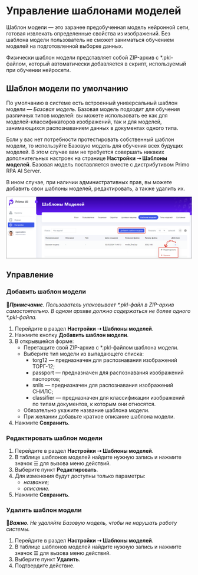 # Управление шаблонами моделей

Шаблон модели — это заранее предобученная модель нейронной сети, готовая извлекать определенные свойства из изображений. Без шаблона модели пользователь не сможет заниматься обучением моделей на подготовленной выборке данных.

Физически шаблон модели представляет собой ZIP-архив с *.pkl-файлом, который автоматически добавляется в скрипт, используемый при обучении нейросети. 


## Шаблон модели по умолчанию

По умолчанию в системе есть встроенный универсальный шаблон модели — *Базовая модель*. Базовая модель подходит для обучения различных типов моделей: вы можете использовать ее как для моделей-классификаторов изображений, так и для моделей, занимающихся распознаванием данных в документах одного типа. 

Если у вас нет потребности протестировать собственный шаблон модели, то используйте Базовую модель для обучения всех будущих моделей. В этом случае вам не требуется совершать никаких дополнительных настроек на странице **Настройки ➝ Шаблоны моделей**. Базовая модель поставляется вместе с дистрибутивом Primo RPA AI Server.

В ином случае, при наличии административных прав, вы можете добавить свои шаблоны моделей, редактировать, а также удалить их. 

![](<../../../.gitbook/assets1/primo-ai/model-templates-main.png>)




## Управление 

### Добавить шаблон модели

:large_blue_diamond:***Примечание**. Пользователь упаковывает \*.pkl-файл в ZIP-архив самостоятельно. В одном архиве должно содержаться не более одного \*.pkl-файла.*

1. Перейдите в раздел **Настройки ➝ Шаблоны моделей**. 
1. Нажмите кнопку **Добавить шаблон модели**.
1. В открывшейся форме:
   * Перетащите свой ZIP-архив с *.pkl-файлом шаблона модели.
   * Выберите тип модели из выпадающего списка:
     * torg12 — предназначен для распознавания изображений ТОРГ-12;
     * passport — предназначен для распознавания изображений паспортов;
     * snils — предназначен для распознавания изображений СНИЛС;
     * classifier — предназначен для классификации изображений по типам документов, к которым они относятся.
   * Обязательно укажите название шаблона модели.
   * При желании добавьте краткое описание шаблона модели.
1. Нажмите **Сохранить**.


### Редактировать шаблон модели

1. Перейдите в раздел **Настройки ➝ Шаблоны моделей**.
2. В таблице шаблонов моделей найдите нужную запись и нажмите значок ☰ для вызова меню действий.
3. Выберите пункт **Редактировать**.
4. Для изменения будут доступны только параметры:
   * *название;*
   * *описание.*
6. Нажмите **Сохранить**.

### Удалить шаблон модели

:large_orange_diamond:***Важно**. Не удаляйте Базовую модель, чтобы не нарушать работу системы.*

1. Перейдите в раздел **Настройки ➝ Шаблоны моделей**.
2. В таблице шаблонов моделей найдите нужную запись и нажмите значок ☰ для вызова меню действий.
3. Выберите пункт **Удалить**.
4. Подтвердите действие.

